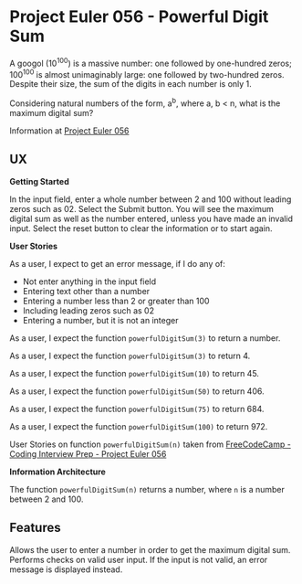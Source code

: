 # Project Euler 056 - Powerful Digit Sum

A googol (10<sup>100</sup>) is a massive number: one followed by one-hundred zeros; 100<sup>100</sup> is almost unimaginably large: one followed by two-hundred zeros.  Despite their size, the sum of the digits in each number is only 1.

Considering natural numbers of the form, a<sup>b</sup>, where a, b &lt; n, what is the maximum digital sum?

Information at [Project Euler 056](https://projecteuler.net/problem=56)

## UX

**Getting Started**

In the input field, enter a whole number between 2 and 100 without leading zeros such as 02.  Select the Submit button.  You will see the maximum digital sum as well as the number entered, unless you have made an invalid input.  Select the reset button to clear the information or to start again.

**User Stories**

As a user, I expect to get an error message, if I do any of:

- Not enter anything in the input field
- Entering text other than a number
- Entering a number less than 2 or greater than 100
- Including leading zeros such as 02
- Entering a number, but it is not an integer

As a user, I expect the function `powerfulDigitSum(3)` to return a number.

As a user, I expect the function `powerfulDigitSum(3)` to return 4.

As a user, I expect the function `powerfulDigitSum(10)` to return 45.

As a user, I expect the function `powerfulDigitSum(50)` to return 406.

As a user, I expect the function `powerfulDigitSum(75)` to return 684.

As a user, I expect the function `powerfulDigitSum(100)` to return 972.

User Stories on function `powerfulDigitSum(n)` taken from [FreeCodeCamp - Coding Interview Prep - Project Euler 056](https://www.freecodecamp.org/learn/coding-interview-prep/project-euler/problem-56-powerful-digit-sum)

**Information Architecture**

The function `powerfulDigitSum(n)` returns a number, where `n` is a number between 2 and 100.

## Features

Allows the user to enter a number in order to get the maximum digital sum.  Performs checks on valid user input.  If the input is not valid, an error message is displayed instead.

